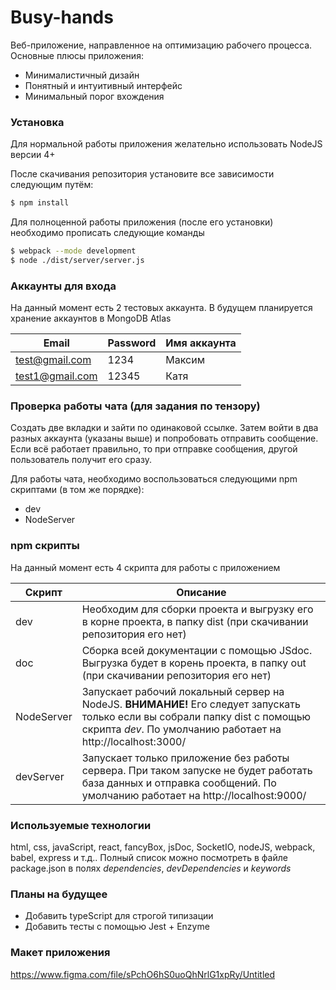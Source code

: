 # Busy-hands

Веб-приложение, направленное на оптимизацию рабочего процесса. Основные плюсы приложения:

  - Минималистичный дизайн
  - Понятный и интуитивный интерфейс
  - Минимальный порог вхождения

### Установка

Для нормальной работы приложения желательно использовать NodeJS версии 4+

После скачивания репозитория установите все зависимости следующим путём:

```sh
$ npm install 
```

Для полноценной работы приложения (после его установки) необходимо прописать следующие команды

```sh
$ webpack --mode development
$ node ./dist/server/server.js
```

### Аккаунты для входа

На данный момент есть 2 тестовых аккаунта. В будущем планируется хранение аккаунтов в MongoDB Atlas

| Email | Password | Имя аккаунта
| ------ | ------ | ------ |
| test@gmail.com | 1234 | Максим |
| test1@gmail.com | 12345 | Катя |

### Проверка работы чата (для задания по тензору)

Создать две вкладки и зайти по одинаковой ссылке. Затем войти в два разных аккаунта (указаны выше) и попробовать отправить сообщение. Если всё работает правильно, то при отправке сообщения, другой пользователь получит его сразу.

Для работы чата, необходимо воспользоваться следующими npm скриптами (в том же порядке):
  - dev
  - NodeServer


### npm скрипты

На данный момент есть 4 скрипта для работы с приложением

| Скрипт | Описание |
| ------ | ------ |
| dev | Необходим для сборки проекта и выгрузку его в корне проекта, в папку dist (при скачивании репозитория его нет) |
| doc | Сборка всей документации с помощью JSdoc. Выгрузка будет в корень проекта, в папку out (при скачивании репозитория его нет) |
| NodeServer | Запускает рабочий локальный сервер на NodeJS. **ВНИМАНИЕ!** Его следует запускать только если вы собрали папку dist с помощью скрипта *dev*. По умолчанию работает на http://localhost:3000/ |
| devServer | Запускает только приложение без работы сервера. При таком запуске не будет работать база данных и отправка сообщений. По умолчанию работает на http://localhost:9000/ |

### Используемые технологии
html, css, javaScript, react, fancyBox, jsDoc, SocketIO, nodeJS, webpack, babel, express и т.д.. Полный список можно посмотреть в файле package.json в полях *dependencies*, *devDependencies* и *keywords*

### Планы на будущее
  - Добавить typeScript для строгой типизации
  - Добавить тесты с помощью Jest + Enzyme

### Макет приложения
https://www.figma.com/file/sPchO6hS0uoQhNrlG1xpRy/Untitled